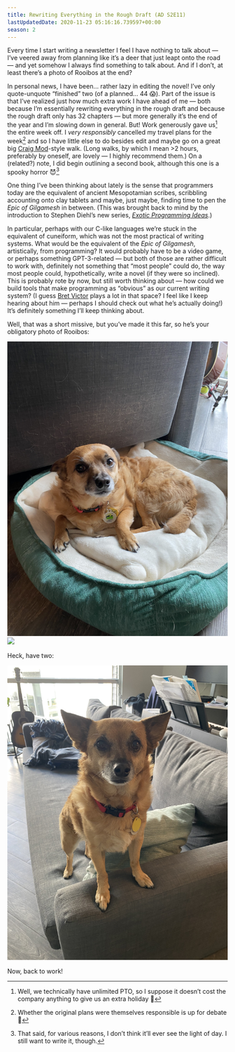 ```yaml
---
title: Rewriting Everything in the Rough Draft (AD S2E11)
lastUpdatedDate: 2020-11-23 05:16:16.739597+00:00
season: 2
---
```


Every time I start writing a newsletter I feel I have nothing to talk about — I’ve veered away from planning like it’s a deer that just leapt onto the road — and yet somehow I always find something to talk about. And if I don’t, at least there’s a photo of Rooibos at the end?

In personal news, I have been… rather lazy in editing the novel! I’ve only quote-unquote “finished” two (of a planned… 44 😱). Part of the issue is that I’ve realized just how much extra work I have ahead of me — both because I’m essentially rewriting everything in the rough draft and because the rough draft only has 32 chapters — but more generally it’s the end of the year and I’m slowing down in general. But! Work generously gave us[^1] the entire week off. I *very responsibly* cancelled my travel plans for the week[^2] and so I have little else to do besides edit and maybe go on a great big [Craig Mod](https://craigmod.com/ridgeline/)-style walk. (Long walks, by which I mean \>2 hours, preferably by oneself, are lovely — I highly recommend them.) On a (related?) note, I did begin outlining a second book, although this one is a spooky horror 😈[^3]

One thing I’ve been thinking about lately is the sense that programmers today are the equivalent of ancient Mesopotamian scribes, scribbling accounting onto clay tablets and maybe, just maybe, finding time to pen the *Epic of Gilgamesh* in between. (This was brought back to mind by the introduction to Stephen Diehl’s new series, [*Exotic Programming Ideas*](https://www.stephendiehl.com/posts/exotic01.html).)

In particular, perhaps with our C-like languages we’re stuck in the equivalent of cuneiform, which was not the most practical of writing systems. What would be the equivalent of the *Epic of Gilgamesh*, artistically, from programming? It would probably have to be a video game, or perhaps something GPT-3-related — but both of those are rather difficult to work with, definitely not something that “most people” could do, the way most people could, hypothetically, write a novel (if they were so inclined). This is probably rote by now, but still worth thinking about — how could we build tools that make programming as “obvious” as our current writing system? (I guess [Bret Victor](http://worrydream.com/#) plays a lot in that space? I feel like I keep hearing about him — perhaps I should check out what he’s actually doing!) It’s definitely something I’ll keep thinking about.

Well, that was a short missive, but you’ve made it this far, so he’s your obligatory photo of Rooibos:

![Rooibos sleeping in his bed](../../assets/newsletters/rooibos_bed.jpg)
 ![](https://buttondown-attachments.s3.us-west-2.amazonaws.com/images/c24164d7-327d-4cfc-b2d4-abc79b095c8f.png)

Heck, have two:

![Rooibos standing on the couch](../../assets/newsletters/rooibos_eager.jpg)

Now, back to work!

[^1]: Well, we technically have unlimited PTO, so I suppose it doesn’t cost the company anything to give us an extra holiday 🤔

[^2]: Whether the original plans were themselves responsible is up for debate 🙂

[^3]: That said, for various reasons, I don’t think it’ll ever see the light of day. I still want to write it, though.